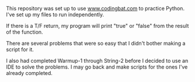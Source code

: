 This repository was set up to use www.codingbat.com to practice Python. I've set up my files to run independently.

If there is a T/F return, my program will print "true" or "false" from the result of the function.

There are several problems that were so easy that I didn't bother making a script for it.

I also had completed Warmup-1 through String-2 before I decided to use an IDE to solve the problems. I may go back
and make scripts for the ones I've already completed.
